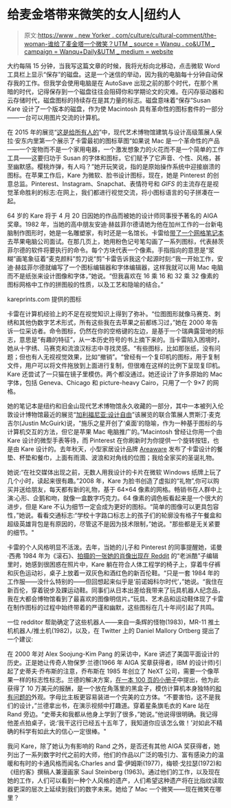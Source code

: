 # 给麦金塔带来微笑的女人|纽约人

> 原文:[https://www . new Yorker . com/culture/cultural-comment/the-woman-谁给了麦金塔一个微笑？UTM _ source = Wanqu . co&UTM _ campaign = Wanqu+Daily&UTM _ medium = website](https://www.newyorker.com/culture/cultural-comment/the-woman-who-gave-the-macintosh-a-smile?utm_source=wanqu.co&utm_campaign=Wanqu+Daily&utm_medium=website)

大约每隔 15 分钟，当我写这篇文章的时候，我将光标向北移动，点击微软 Word 工具栏上显示“保存”的磁盘。这是一个迷信的举动，因为我的电脑每十分钟自动保存我的工作。但我学会使用电脑是在 AutoSave 出现之前的那个时代，在那个黑暗的时代，记得保存到一个磁盘往往会阻碍你和学期论文的灾难。在闪存驱动器和云存储时代，磁盘图标的持续存在是其力量的标志。磁盘意味着“保存”Susan Kare 设计了一个版本的磁盘，作为使 Macintosh 具有革命性的图标套件的一部分——一台可以用图片交流的计算机。

在 2015 年的展览“[这是给所有人的](https://www.moma.org/calendar/exhibitions/1501)”中，现代艺术博物馆建筑与设计高级策展人保拉·安东内里第一个展示了卡雷最初的图标草图“如果说 Mac 是一个革命性的产品——一个宠物而不是一个家用电器，一个激发想象力的火花而不是一个简单的工作工具——这要归功于 Susan 的字体和图标，它们赋予了它声音、个性、风格，甚至幽默感。樱桃炸弹，有人吗？”她开玩笑说，指的是原始操作系统中迎接崩溃的图标。在苹果工作后，Kare 为微软、脸书设计图标，现在，她是 Pinterest 的创意总监。Pinterest、Instagram、Snapchat、表情符号和 *GIFS* 的主流存在是视觉革命胜利的标志:在网上，我们都进行视觉交流，将小图标语言的句子拼凑在一起。

64 岁的 Kare 将于 4 月 20 日因她的作品而被她的设计师同事授予著名的 AIGA 奖章。1982 年，当她的高中朋友安迪·赫兹菲尔德请她为他在加州工作的一台新电脑制作图形时，她是一名雕塑家，有时还是一名馆长。卡雷给[带了一个网格笔记本](https://www.moma.org/collection/works/188382?artist_id=38483&locale=en&page=1&sov_referrer=artist)去苹果电脑公司面试。在那几页上，她用粉色记号笔勾画了一系列图标，代表赫茨菲尔德的软件将要执行的命令。每个方块代表一个像素。手指指向的意思是“浆糊”画笔象征着“麦克颜料”剪刀说“剪”卡雷告诉我这个起源时刻:“我一开始工作，安迪·赫兹菲尔德就编写了一个图标编辑器和字体编辑器，这样我就可以用 Mac 电脑而不是纸张来设计图像和字体，”她说。“但我喜欢在 16 乘 16 和 32 乘 32 像素的图标网格中工作的拼图般的性质，以及工艺和隐喻的结合。”



kareprints.com 提供的图标



卡雷在计算机经验上的不足在视觉知识上得到了弥补。“位图图形就像马赛克、刺绣和其他伪数字艺术形式，所有这些我在去苹果之前都练习过，”她在 2000 年告诉一位采访者。命令图标，仍然在你的空格键的左边，是基于一个瑞典露营地的标志，意思是“有趣的特征”，从一本历史符号的书上摘下来的。当卡雷陷入困境时，她从十字绣、马赛克和流浪汉标志中寻找灵感。“有些图标，比如那张纸，没有问题；但也有人无视视觉效果，比如“撤销”。“曾经有一个复印机的图标，用于复制文件，用户可以将文件拖放到上面进行复制，但很难在这样的比例下呈现复印机。Kare 还尝试了一只猫在镜子里模仿。两个都没通过。她还设计了许多原始的 Mac 字体，包括 Geneva、Chicago 和 picture-heavy Cairo，只用了一个 9×7 的网格。

她的笔记本是纽约和旧金山现代艺术博物馆永久收藏的一部分，其中一本被列入伦敦设计博物馆最近的展览“[加利福尼亚:设计自由](https://designmuseum.org/exhibitions/california-designing-freedom)”该展览的联合策展人贾斯汀·麦克吉尔(Justin McGuirk)说，“施乐之星开创了‘桌面’的隐喻，作为一种基于图标的与计算机交互的方法，但它是苹果 Mac 电脑推广的。”Macintosh 曾经让你用一个由 Kare 设计的微型手表等待，而 Pinterest 在你刷新时为你提供一个旋转按钮，也是由 Kare 设计的。去年秋天，小型家居设计品牌 [Areaware](https://www.areaware.com/collections/susan-kare) 发布了卡雷设计的餐垫、杯垫和餐巾，上面有雨滴、波浪和对角线的位图；我给全家买的圣诞礼物。

她说:“在社交媒体出现之前，无数人用我设计的卡片在微软 Windows 纸牌上玩了几个小时，读起来很有趣。”2008 年，Kare 为脸书创造了虚拟的“礼物”,你可以购买并送给朋友，每天都有新的礼物，基于 64×64 像素的网格。畅销书在人群中上演:心形、企鹅和吻，就像一盒数字巧克力。64 像素的调色板看起来是一个很大的进步，但是 Kare 不认为细节一定会成为更好的图标。“简单的图像可以更具包容性，”她说。看看交通标志:“学校十字路口标志上的孩子们的轮廓没有格子午餐盒和超级英雄背包是有原因的，尽管这不是因为技术限制，”她说。"那些都是无关紧要的细节。"

卡雷的个人风格明显不活泼。去年，当她的儿子和 Pinterest 的同事提醒她，诺曼·西弗 1984 年为《滚石》、[拍摄的一张她的肖像出现在 Reddit](https://www.reddit.com/r/OldSchoolCool/comments/7pj0wk/susan_kare_famous_apple_artist_who_designed_many/?st=jfhiksff&sh=fcd1af24) 的“老派酷”子编辑里时，她感到很困惑在照片中，Kare 躺在符合人体工程学的椅子上，穿着牛仔裤和灰色运动衫，桌子上放着一双灰色和酒红色的新百伦鞋。“只是一套 1984 年的工作服——没什么特别的——但回想起来似乎是‘前诺姆科尔时代’，”她说。“我住在新百伦，穿着锐步及踝运动鞋。同事们从日本出差给我带来了玩具机器人纪念品，我在大都会博物馆看到了最喜欢的图像明信片。”玩具、艺术品和运动鞋体现了卡雷在制作图标的过程中始终带着的严谨和幽默，这些图标在几十年间引起了共鸣。

一位 redditor 帮助确定了这些机器人——来自一条辉的怪物(1983)，MR-11 推土机机器人/推土机(1982)，以及，在 Twitter 上的 Daniel Mallory Ortberg 提出了一个建议:

在 2000 年对 Alex Soojung-Kim Pang 的采访中，Kare 讲述了美国平面设计的历史。正是她让传奇人物保罗·兰德(1966 年 AIGA 奖章获得者，IBM 的设计师)引起了史蒂夫·乔布斯的注意，乔布斯在 1985 年创立了 NeXT 公司，需要一个像苹果一样的标志性标志。兰德的解决方案，[在一本 100 页的小册子](https://www.logodesignlove.com/next-logo-paul-rand)中提出，他为此获得了 10 万美元的报酬，是一个放在角落里的黑盒子，模仿计算机本身独特的[和有问题的](https://www.fastcodesign.com/3056684/remembering-the-design-legacy-of-steve-jobss-other-great-computer-company)外观。字母比主板更容易装进一个完美的立方体。“不要害怕，这不是我们的设计，”兰德拿出书，在演示视频中打趣道。穿着星条旗毛衣的 Kare 站在 Rand 旁边。“史蒂夫和我都从他身上学到了很多，”她说。”他说得很明确。我记得他差点拍桌子，说:‘我干这行已经五十五年了，我知道你应该怎么做！’对如此不精确的科学有如此大的信心一定很棒。"

我问 Kare，除了她认为有影响的 Rand 之外，是否还有其他 AIGA 奖获得者，她列出了一系列数字时代之前的大师，他们的作品以广泛的吸引力、富有感染力的温暖和有时的卡通风格而闻名:Charles and 雷·伊姆斯(1977)，梅顿·戈拉瑟(1972)和《纽约客》撰稿人兼漫画家 Saul Steinberg (1963)。通过他们的工作，以及现在她的工作，人们可以看到一种个人风格的遗产，人们希望这种遗产将在比指纹读取器更深的层次上延续到我们的数字未来。她给了 Mac 一个微笑——现在微笑在哪里？
